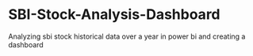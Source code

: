 # SBI-Stock-Analysis-Dashboard
Analyzing sbi stock historical data over a year in power bi and creating a dashboard 
